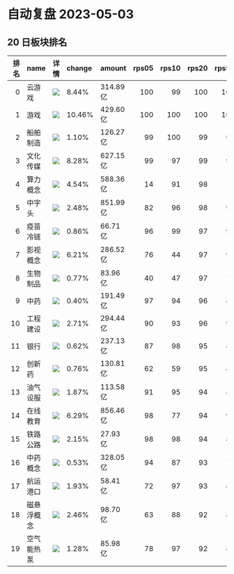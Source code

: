# 自动复盘 2023-05-03
## 20 日板块排名
|   排名 | name       | 详情                                                                                              | change   | amount   |   rps05 |   rps10 |   rps20 |   rps50 |   rps120 |   rps250 | volume      |
|-------:|:-----------|:--------------------------------------------------------------------------------------------------|:---------|:---------|--------:|--------:|--------:|--------:|---------:|---------:|:------------|
|      0 | 云游戏     | ![](https://sykent-blog-image.oss-cn-beijing.aliyuncs.com/quant/image/2023/5/1683086903-test.jpg) | 8.44%    | 314.89亿 |     100 |      99 |     100 |     100 |      100 |      100 | 2780.44万手 |
|      1 | 游戏       | ![](https://sykent-blog-image.oss-cn-beijing.aliyuncs.com/quant/image/2023/5/1683086904-test.jpg) | 10.46%   | 429.60亿 |     100 |     100 |     100 |     100 |      100 |      100 | 3795.18万手 |
|      2 | 船舶制造   | ![](https://sykent-blog-image.oss-cn-beijing.aliyuncs.com/quant/image/2023/5/1683086905-test.jpg) | 1.10%    | 126.27亿 |      99 |     100 |      99 |      99 |       92 |       97 | 1056.84万手 |
|      3 | 文化传媒   | ![](https://sykent-blog-image.oss-cn-beijing.aliyuncs.com/quant/image/2023/5/1683086905-test.jpg) | 8.28%    | 627.15亿 |      99 |      97 |      99 |      99 |       99 |       96 | 5946.34万手 |
|      4 | 算力概念   | ![](https://sykent-blog-image.oss-cn-beijing.aliyuncs.com/quant/image/2023/5/1683086906-test.jpg) | 4.54%    | 588.36亿 |      14 |      91 |      98 |       0 |        0 |        0 | 1916.07万手 |
|      5 | 中字头     | ![](https://sykent-blog-image.oss-cn-beijing.aliyuncs.com/quant/image/2023/5/1683086906-test.jpg) | 2.48%    | 851.99亿 |      82 |      96 |      98 |      97 |       96 |       91 | 8039.04万手 |
|      6 | 疫苗冷链   | ![](https://sykent-blog-image.oss-cn-beijing.aliyuncs.com/quant/image/2023/5/1683086907-test.jpg) | 0.86%    | 66.71亿  |      96 |      99 |      97 |      91 |       86 |       80 | 561.52万手  |
|      7 | 影视概念   | ![](https://sykent-blog-image.oss-cn-beijing.aliyuncs.com/quant/image/2023/5/1683086907-test.jpg) | 6.21%    | 286.52亿 |      76 |      44 |      97 |      97 |       97 |       77 | 3247.74万手 |
|      8 | 生物制品   | ![](https://sykent-blog-image.oss-cn-beijing.aliyuncs.com/quant/image/2023/5/1683086908-test.jpg) | 0.77%    | 83.96亿  |      40 |      47 |      97 |      76 |       69 |       71 | 398.30万手  |
|      9 | 中药       | ![](https://sykent-blog-image.oss-cn-beijing.aliyuncs.com/quant/image/2023/5/1683086909-test.jpg) | 0.40%    | 191.49亿 |      97 |      94 |      96 |      86 |       80 |       82 | 1266.27万手 |
|     10 | 工程建设   | ![](https://sykent-blog-image.oss-cn-beijing.aliyuncs.com/quant/image/2023/5/1683086909-test.jpg) | 2.71%    | 294.44亿 |      90 |      93 |      96 |      90 |       86 |       51 | 4088.37万手 |
|     11 | 银行       | ![](https://sykent-blog-image.oss-cn-beijing.aliyuncs.com/quant/image/2023/5/1683086910-test.jpg) | 0.62%    | 237.13亿 |      87 |      98 |      95 |      87 |       78 |       11 | 3342.43万手 |
|     12 | 创新药     | ![](https://sykent-blog-image.oss-cn-beijing.aliyuncs.com/quant/image/2023/5/1683086911-test.jpg) | 0.76%    | 130.81亿 |      62 |      59 |      95 |      81 |       70 |        0 | 686.59万手  |
|     13 | 油气设服   | ![](https://sykent-blog-image.oss-cn-beijing.aliyuncs.com/quant/image/2023/5/1683086911-test.jpg) | 1.87%    | 113.58亿 |      91 |      95 |      94 |      81 |       67 |       49 | 1377.80万手 |
|     14 | 在线教育   | ![](https://sykent-blog-image.oss-cn-beijing.aliyuncs.com/quant/image/2023/5/1683086912-test.jpg) | 6.29%    | 856.46亿 |      98 |      77 |      94 |      98 |       98 |       97 | 6400.06万手 |
|     15 | 铁路公路   | ![](https://sykent-blog-image.oss-cn-beijing.aliyuncs.com/quant/image/2023/5/1683086912-test.jpg) | 2.15%    | 27.93亿  |      98 |      98 |      94 |      85 |       85 |       59 | 503.42万手  |
|     16 | 中药概念   | ![](https://sykent-blog-image.oss-cn-beijing.aliyuncs.com/quant/image/2023/5/1683086913-test.jpg) | 0.53%    | 328.05亿 |      94 |      87 |      93 |      78 |       63 |       60 | 2364.02万手 |
|     17 | 航运港口   | ![](https://sykent-blog-image.oss-cn-beijing.aliyuncs.com/quant/image/2023/5/1683086914-test.jpg) | 1.93%    | 58.41亿  |      72 |      97 |      93 |      80 |       59 |       53 | 1110.57万手 |
|     18 | 磁悬浮概念 | ![](https://sykent-blog-image.oss-cn-beijing.aliyuncs.com/quant/image/2023/5/1683086914-test.jpg) | 2.46%    | 98.70亿  |      63 |      88 |      92 |      88 |       84 |       73 | 1262.28万手 |
|     19 | 空气能热泵 | ![](https://sykent-blog-image.oss-cn-beijing.aliyuncs.com/quant/image/2023/5/1683086915-test.jpg) | 1.28%    | 85.98亿  |      78 |      97 |      92 |      82 |       78 |        0 | 548.36万手  |
